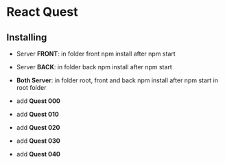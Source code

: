 # **React Quest**

## Installing
* Server **FRONT**: in folder front npm install after npm start
* Server **BACK**: in folder back npm install after npm start
* **Both Server**: in folder root, front and back npm install after npm start in root folder

* add **Quest 000**

* add **Quest 010**

* add **Quest 020**

* add **Quest 030**

* add **Quest 040**
